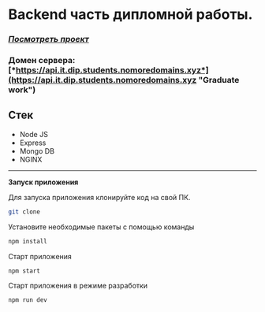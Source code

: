 # Backend часть дипломной работы.


### [*Посмотреть проект*](https://it.dip.students.nomoredomains.xyz "Graduate work")
### Домен сервера: [*https://api.it.dip.students.nomoredomains.xyz*](https://api.it.dip.students.nomoredomains.xyz "Graduate work")

## Стек

* Node JS
* Express
* Mongo DB
* NGINX


***

**Запуск приложения**

Для запуска приложения клонируйте код на свой ПК. 
```sh
git clone
```

Установите необходимые пакеты с помощью команды
```sh
npm install
```

Старт приложения 
```sh
npm start
```

Старт приложения в режиме разработки
```sh
npm run dev
```
